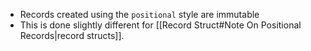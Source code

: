 - Records created using the `positional` style are immutable
- This is done slightly different for [[Record Struct#Note On Positional Records|record structs]].